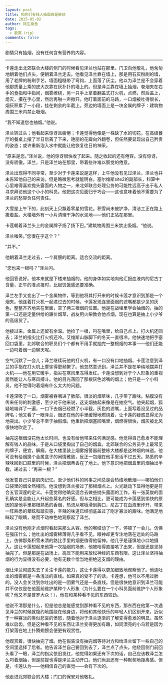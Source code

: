 ```yaml
---
layout: post
title: 和你们有钱人抽烟真是麻烦
date: 2025-05-02
author: 陆生章鱼
tags:
  - 歌赛（rip）
comments: false
---
```

剧情只有抽烟，没有任何含有营养的内容。
<!-- more -->


---


卡莲走出北郊联合大楼的侧门的时候看见泽兰也站在那里。门卫向他敬礼，他匆匆地朝着他们点头，便朝着泽兰走去。他看见泽兰靠在墙上，那是用石灰粉刷的墙，用了老牌的粉刷手艺，墙面粗糙带了弯钩，上面落了灰尘。他以为泽兰是不会穿着他那质量上乘的皮大衣靠在灰扑扑的墙上的。但是泽兰靠在墙上抽烟，卷烟夹在右手的食指和中指间，烟雾缭绕，另一只手上拿着翻盖式打火机，点燃，然后盖上，熄灭，攥在手心里，然后再啪一声掀开。他盯着面前的马路，一口烟被吐得很长，烟灰积累了一小段，挂在剩余的半截上。旁边的墙面上是一块金属的牌子：建筑物周围三米内禁止吸烟。

“我不知道您也抽烟。”他说。

泽兰转过头；他看起来惊讶且疲倦；卡莲觉得他像是一株缺了水的切花，在高级餐厅的餐桌上摆了半日后蔫了下来，艳丽的花瓣向外翻卷，但任然要显现出自己矜贵的姿态；或许重新泡入水中就能让他恢复往日的神采。

“原来是您。”泽兰说，他的惊讶很快收了起来。随之收起的还有倦容。没有惊讶，没有骄傲。泽兰，只是泽兰站在那里，带着些许难以察觉的倦意。

泽兰出现得不同寻常，至少对于卡莲来说是这样，上午他没有见过泽兰，泽兰也并未告知他自己的来访。但是略微思考就能明白，塞尔维斯site2的副部长，科算中心里难得喜欢抛头露面的人物之一，来北郊联合处理公务的可能性远高于出于私人寻求拜访他这个小小的科员。他把这次见面归于巧合——这也意味着他不需要为了泽兰的愁容负任何责任。

大雪是上午下的，此刻天上只飘着零星的雪花。积雪尚未被铲净，清洁工正在路上撒着盐。大楼墙外有一小片清理干净的水泥地——他们正站在那里。

卡莲朝着泽兰头上的金属牌子扬了扬下巴。”建筑物周围三米禁止吸烟。“他说。

泽兰嗤笑。”您很在乎这个？“

”并不。”

他朝着泽兰走过去，一个肩膀的距离。适合交流的距离。

“您也来一根吗？”泽兰问。

他回答说好。他本来就是下楼来抽烟的。他的身体如实地向他汇报血液内的尼古丁含量，正午的准点报时，比起饥饿感还要准确。

泽兰左手又变出了一个金属物件，等到他将其打开来的时候卡莲才意识到那是一个烟夹。他连着打火机一起递过去的时候，卡莲发现连里面烟的滤嘴都是少见的灰色，整整齐齐地夹在里面，空了两三根烟的位置。他是在战壕里学会抽烟的，抽的第一口还是定量供给的廉价烟草，战友用火柴教会他点烟，现在也算是抽上小少爷的高级货了。

他接过来，金属上还留有余温。他捡了一根，叼在嘴里，给自己点上。打火机还回去；泽兰的指尖比打火机还冷。艾维斯山脉脚下的冬天一直很冷。他快速地把手塞回口袋里，北郊联合的职员们个个都有不用手就抽完一整根烟的本事——他们还能一边叼着烟一边聊天呢。

空气沉默了一会儿；泽兰继续玩他的打火机，有一口没有口地抽烟。卡莲注意到泽兰的手指在打火机上摩挲得更频繁了。他忽然意识到，泽兰并不是在单纯地摆弄打火机——他在用它暖手，指尖在寒风里冻得发红。卡莲没想到对于个人形象的重视居然能让人与寒风搏斗。他的目光落回了那根灰色滤嘴的烟上；他只是一个小科员，他不觉得叼着烟有什么太大的问题。

卡莲深吸了一口，烟雾被吞咽进了肺部，很淡的烟草味，几乎带了甜味。粘膜没有传来任何的刺激感，至少对于他来说，这支烟抽起来像是在抽空气。他夹起烟，狐疑地端详了一遍，一口下去烟已经燃了小半截，灰色的滤嘴，上面写着没见过的品牌名；他又看了一眼泽兰，烟还在他的手里缓慢地燃烧着，让卡莲的疑惑显得尤为地突出。小少爷总不至于抽假烟。他重新把烟塞回嘴里，烟燃得很快，烟灰被北风很快地吹走了。

抽完这根烟没花他太长时间，也没有给他带来任何满足感。他觉得自己愈发不能理解有钱人的品味，于是从口袋里掏出了自己的烟盒。北郊联合的公务员手上最常见的牌子，便宜，解瘾，在大楼里装上烟雾报警器前整栋大楼都是这种烟的味道。他可没有给烟换个金属盒子的闲情雅致，反正一包烟在他手里活不过五天。熟悉的辛辣味回到口腔里的时候，泽兰把烟蒂丢在了地上。他下意识地把烟盒里的烟抽出半截，递过去：“再来一根？”

他发誓自己只是肌肉记忆。至少他们科的同事之间总是会热络地散烟——哪怕他们口袋里的烟全然相同。他没想到泽兰接过了那根烟点上。火光跳动下显得他更是符合五官深邃的定义。卡莲觉得他确实适合去做些抛头露面的工作，有一张英俊的面孔确实是会能让人升起些莫名的好感。但与之相比，更可能成为卡莲感到愉快的原因的是他手里那根熟悉的香烟，热流从喉咙滑到胸口，尼古丁在血液里炸开，带来一阵熟悉的晕眩和踏实感，辛辣的味道已经彻底盖过了刚才寡淡的甜味。他满足地眯起了眼睛，继而不动神色地观察起了泽兰。

泽兰没有他刚才点烟时看起来那么从容。他的喉结动了一下，停顿了一会儿，仿佛在强压什么；他吐出的烟雾稀薄得几乎看不见，眼神却更专注地落在远处的马路上，仿佛那条积雪未清的路比手里的烟更值得他留神。他几乎是谨慎地小口地摄入。这让卡莲想起来他第一次抽烟的场景，他被呛得直接咳了出来，但是还是坚持抽完了。但是那是在战场上，高压下能用来放松神经的东西有限，这让泽兰坚持抽烟的行为显得没有必要，他有无数个恰当地拒绝这支烟的理由。

烟让泽兰彻底失去了关注卡莲的能力，这让卡莲得以更加细致地观察他了。他连吐出的烟雾都是一条浅淡的直线。如果真的受不了的话，卡莲想，他可以不用过肺的。没人会关注到你吐出的是一团雾气还是一条直线。但是很快他意识到泽兰可能并不仅仅是在他面前维护某种个人形象（为什么要在一个小科员面前维护个人形象呢？他又不是普罗大众！），他在和某种看不见的东西较劲。

他说不清那是什么，但是他总是能感觉到那种看不见的东西，那东西在他第一次遇见泽兰的时候就隐约地围绕在他身边，将他和其他快乐的年轻人们区别开来，近似于一种寡淡的类似悲哀的愤怒，随着他对于泽兰逐渐的了解变得愈发的明显。虽然难以启齿，但是这种看不见的东西让泽兰变得更加有趣，如同漂亮的小鸟若是因为打架落在地上扑腾翅膀会便更有观赏性。

他观赏着，很快抽完了烟。他在假装没有抽完烟等待对方和给泽兰留下一些自己的空间里选择了后者。他告诉泽兰自己要回到去了，泽兰点了点头。他绕回侧门前回头看了一眼，泽兰的指尖依旧发红，他觉得如果还有下次的话，自己应该教泽兰怎么叼着烟抽，但是前提也得是泽兰主动开口。他们尚且还有一种默契地距离感。但是，卡莲认为——他相信自己的直觉——会有下次的。

他走进北郊联合的大楼；门口的保安对他敬礼。
